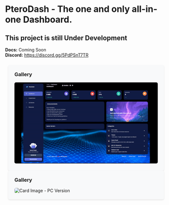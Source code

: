 # PteroDash - The one and only all-in-one Dashboard.
## This project is still Under Development<br>
**Docs:** Coming Soon<br>
**Discord:** https://discord.gg/5PdPSnT7TR
<!-- Card Container -->
<div style="width: 100%; padding: 10px;">
  
  <!-- Card Content -->
  <div style="background-color: #f8f9fa; padding: 20px; border-radius: 5px; box-shadow: 0 2px 4px rgba(0,0,0,0.1);">
    <!-- Card Title -->
    <h3 style="margin-top: 0;">Gallery</h3>
    <!-- Card Image -->
    <img src="https://github.com/NicoRuizDev/web-assets/blob/main/PteroDash/gallery1.gif" alt="Card Image - PC Version" style="width: 100%; max-height: 600px; object-fit: cover; border-radius: 5px;">
  </div>
  <div style="background-color: #f8f9fa; padding: 20px; border-radius: 5px; box-shadow: 0 2px 4px rgba(0,0,0,0.1);">
    <!-- Card Title -->
    <h3 style="margin-top: 0;">Gallery</h3>
    <!-- Card Image -->
    <img src="https://github.com/NicoRuizDev/web-assets/blob/main/PteroDash/gallery2.gif" alt="Card Image - PC Version" style="width: 100%; max-height: 600px; object-fit: cover; border-radius: 5px;">
  </div>
  
</div>

